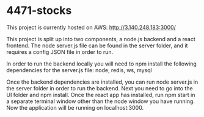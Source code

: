 # 4471-stocks
This project is currently hosted on AWS: http://3.140.248.183:3000/

This project is split up into two components, a node.js backend and a react frontend. The node server.js file can be found in the server folder, and it requires a config JSON file in order to run.

In order to run the backend locally you will need to npm install the following dependencies for the server.js file: node, redis, ws, mysql

Once the backend dependencies are installed, you can run node server.js in the server folder in order to run the backend. Next you need to go into the UI folder and npm install. Once the react app has installed, run npm start in a separate terminal window other than the node window you have running. Now the application will be running on localhost:3000.

